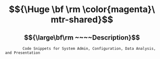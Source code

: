 # $${\Huge \bf \rm \color{magenta}\ mtr-shared}$$

## $${\large\bf\rm ~~~~Description}$$ 

            Code Snippets for System Admin, Configuration, Data Analysis, and Presentation
